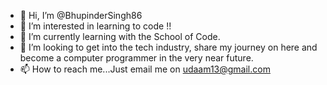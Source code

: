 - 👋 Hi, I’m @BhupinderSingh86
- 👀 I’m interested in learning to code !! 
- 🌱 I’m currently learning with the School of Code.
- 💞️ I’m looking to get into the tech industry, share my journey on here and become a computer programmer in the very near future.
- 📫 How to reach me...Just email me on udaam13@gmail.com

<!---
BhupinderSingh86/BhupinderSingh86 is a ✨ special ✨ repository because its `README.md` (this file) appears on your GitHub profile.
You can click the Preview link to take a look at your changes.
--->
